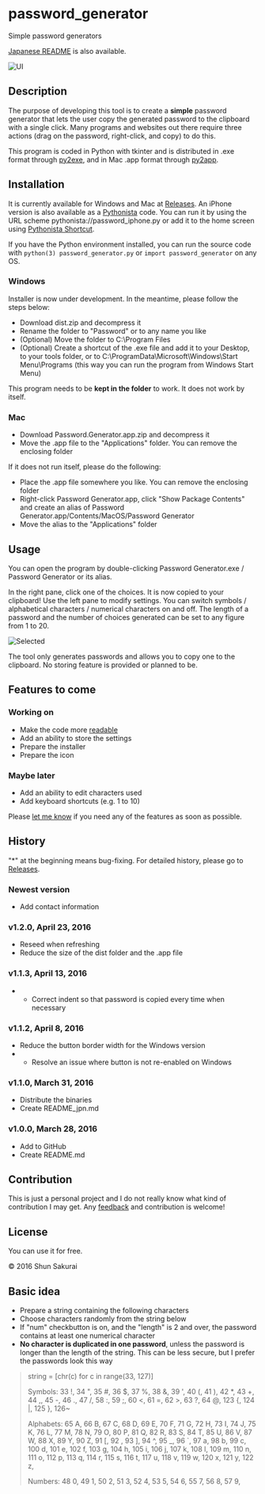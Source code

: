 ﻿# password_generator
Simple password generators

[Japanese README](https://github.com/ShunSakurai/password_generator/blob/master/README_jpn.md) is also available.

![UI](https://raw.github.com/wiki/ShunSakurai/password_generator/password_ui.png)

## Description
The purpose of developing this tool is to create a **simple** password generator that lets the user copy the generated password to the clipboard with a single click.
Many programs and websites out there require three actions (drag on the password, right-click, and copy) to do this.

This program is coded in Python with tkinter and is distributed in .exe format through [py2exe](http://www.py2exe.org/), and in Mac .app format through [py2app](https://pythonhosted.org/py2app/).

## Installation
It is currently available for Windows and Mac at [Releases](https://github.com/ShunSakurai/password_generator/releases). An iPhone version is also available as a [Pythonista](http://omz-software.com/pythonista/) code. You can run it by using the URL scheme pythonista://password_iphone.py or add it to the home screen using [Pythonista Shortcut](http://omz-software.com/pythonista/shortcut/).

If you have the Python environment installed, you can run the source code with `python(3) password_generator.py` or `import password_generator` on any OS.

### Windows
Installer is now under development. In the meantime, please follow the steps below:

- Download dist.zip and decompress it
- Rename the folder to "Password" or to any name you like
- (Optional) Move the folder to C:\Program Files
- (Optional) Create a shortcut of the .exe file and add it to your Desktop, to your tools folder, or to C:\ProgramData\Microsoft\Windows\Start Menu\Programs (this way you can run the program from Windows Start Menu)

This program needs to be **kept in the folder** to work. It does not work by itself.

### Mac
- Download Password.Generator.app.zip and decompress it
- Move the .app file to the "Applications" folder. You can remove the enclosing folder

If it does not run itself, please do the following:

- Place the .app file somewhere you like. You can remove the enclosing folder
- Right-click Password Generator.app, click "Show Package Contents" and create an alias of Password Generator.app/Contents/MacOS/Password Generator
- Move the alias to the "Applications" folder

## Usage
You can open the program by double-clicking Password Generator.exe / Password Generator or its alias.

In the right pane, click one of the choices. It is now copied to your clipboard!
Use the left pane to modify settings. You can switch symbols / alphabetical characters / numerical characters on and off. The length of a password and the number of choices generated can be set to any figure from 1 to 20.

![Selected](https://raw.github.com/wiki/ShunSakurai/password_generator/password_selected.png)

The tool only generates passwords and allows you to copy one to the clipboard.
No storing feature is provided or planned to be.

## Features to come
### Working on
- Make the code more [readable](http://www.amazon.com/dp/0596802293)
- Add an ability to store the settings
- Prepare the installer
- Prepare the icon

### Maybe later
- Add an ability to edit characters used
- Add keyboard shortcuts (e.g. 1 to 10)

Please [let me know](https://app.asana.com/-/share?s=132674863519248-e1JyDAuWLW0WnFErIjTrbz57EAmE077JUvQ45Y5pF43-29199191293549) if you need any of the features as soon as possible.

## History

"*" at the beginning means bug-fixing.
For detailed history, please go to [Releases](https://github.com/ShunSakurai/password_generator/releases).

### Newest version
- Add contact information

### v1.2.0, April 23, 2016
- Reseed when refreshing
- Reduce the size of the dist folder and the .app file

### v1.1.3, April 13, 2016
- * Correct indent so that password is copied every time when necessary

### v1.1.2, April 8, 2016
- Reduce the button border width for the Windows version
- * Resolve an issue where button is not re-enabled on Windows

### v1.1.0, March 31, 2016
- Distribute the binaries
- Create README_jpn.md

### v1.0.0, March 28, 2016
- Add to GitHub
- Create README.md

## Contribution
This is just a personal project and I do not really know what kind of contribution I may get. Any [feedback](https://app.asana.com/-/share?s=132674863519248-e1JyDAuWLW0WnFErIjTrbz57EAmE077JUvQ45Y5pF43-29199191293549) and contribution is welcome!

## License
You can use it for free.

© 2016 Shun Sakurai

## Basic idea
- Prepare a string containing the following characters
- Choose characters randomly from the string below
- If "num" checkbutton is on, and the "length" is 2 and over, the password contains at least one numerical character
- **No character is duplicated in one password**, unless the password is longer than the length of the string. This can be less secure, but I prefer the passwords look this way

> string = [chr(c) for c in range(33, 127)]
>
> Symbols:
> 33 !, 34 ", 35 #, 36 $, 37 %, 38 &, 39 ', 40 (, 41 ), 42 *, 43 +, 44 ,, 45 -, 46 ., 47 /,
> 58 :, 59 ;, 60 <, 61 =, 62 >, 63 ?, 64 @,
> 123 {, 124 |, 125 }, 126~
>
> Alphabets:
> 65 A, 66 B, 67 C, 68 D, 69 E, 70 F, 71 G, 72 H, 73 I, 74 J, 75 K, 76 L, 77 M, 78 N, 79 O, 80 P, 81 Q, 82 R, 83 S, 84 T, 85 U, 86 V, 87 W, 88 X, 89 Y, 90 Z,
> 91 [, 92 \, 93 ], 94 ^, 95 _, 96 `, 97 a, 98 b, 99 c, 100 d, 101 e, 102 f, 103 g, 104 h, 105 i, 106 j, 107 k, 108 l, 109 m, 110 n, 111 o, 112 p, 113 q, 114 r, 115 s, 116 t, 117 u, 118 v, 119 w, 120 x, 121 y, 122 z,
>
> Numbers:
> 48 0, 49 1, 50 2, 51 3, 52 4, 53 5, 54 6, 55 7, 56 8, 57 9,

